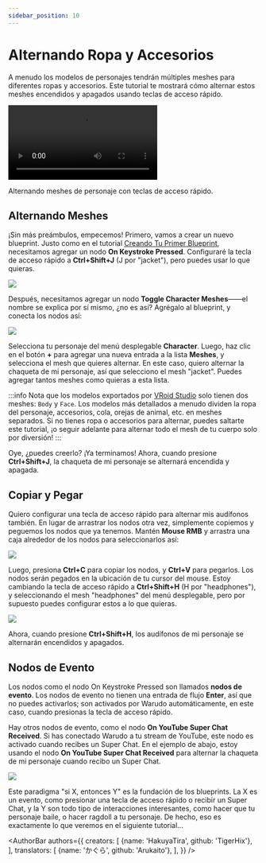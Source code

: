 ```yaml
---
sidebar_position: 10
---
```


# Alternando Ropa y Accesorios

A menudo los modelos de personajes tendrán múltiples meshes para diferentes ropas y accesorios. Este tutorial te mostrará cómo alternar estos meshes encendidos y apagados usando teclas de acceso rápido.

<div style={{width: '100%'}} className="video-box"><video controls loop src="/doc-img/toggle-meshes.mp4" /></div>
<p class="img-desc">Alternando meshes de personaje con teclas de acceso rápido.</p>

## Alternando Meshes

¡Sin más preámbulos, empecemos! Primero, vamos a crear un nuevo blueprint. Justo como en el tutorial [Creando Tu Primer Blueprint](../understanding-blueprints.md), necesitamos agregar un nodo **On Keystroke Pressed**. Configuraré la tecla de acceso rápido a **Ctrl+Shift+J** (J por "jacket"), pero puedes usar lo que quieras.

![](/doc-img/en-blueprint-toggle-meshes-1.png)

Después, necesitamos agregar un nodo **Toggle Character Meshes**——el nombre se explica por sí mismo, ¿no es así? Agrégalo al blueprint, y conecta los nodos así:

![](/doc-img/en-blueprint-toggle-meshes-2.png)

Selecciona tu personaje del menú desplegable **Character**. Luego, haz clic en el botón **+** para agregar una nueva entrada a la lista **Meshes**, y selecciona el mesh que quieres alternar. En este caso, quiero alternar la chaqueta de mi personaje, así que selecciono el mesh "jacket". Puedes agregar tantos meshes como quieras a esta lista.

:::info
Nota que los modelos exportados por [VRoid Studio](https://vroid.com/en/studio) solo tienen dos meshes: `Body` y `Face`. Los modelos más detallados a menudo dividen la ropa del personaje, accesorios, cola, orejas de animal, etc. en meshes separados. Si no tienes ropa o accesorios para alternar, puedes saltarte este tutorial, ¡o seguir adelante para alternar todo el mesh de tu cuerpo solo por diversión!
:::

Oye, ¿puedes creerlo? ¡Ya terminamos! Ahora, cuando presione **Ctrl+Shift+J**, la chaqueta de mi personaje se alternará encendida y apagada.

## Copiar y Pegar

Quiero configurar una tecla de acceso rápido para alternar mis audífonos también. En lugar de arrastrar los nodos otra vez, simplemente copiemos y peguemos los nodos que ya tenemos. Mantén **Mouse RMB** y arrastra una caja alrededor de los nodos para seleccionarlos así:

![](/doc-img/en-blueprint-toggle-meshes-3.png)

Luego, presiona **Ctrl+C** para copiar los nodos, y **Ctrl+V** para pegarlos. Los nodos serán pegados en la ubicación de tu cursor del mouse. Estoy cambiando la tecla de acceso rápido a **Ctrl+Shift+H** (H por "headphones"), y seleccionando el mesh "headphones" del menú desplegable, pero por supuesto puedes configurar estos a lo que quieras.

![](/doc-img/en-blueprint-toggle-meshes-4.png)

Ahora, cuando presione **Ctrl+Shift+H**, los audífonos de mi personaje se alternarán encendidos y apagados.

## Nodos de Evento

Los nodos como el nodo On Keystroke Pressed son llamados **nodos de evento**. Los nodos de evento no tienen una entrada de flujo **Enter**, así que no puedes activarlos; son activados por Warudo automáticamente, en este caso, cuando presionas la tecla de acceso rápido.

Hay otros nodos de evento, como el nodo **On YouTube Super Chat Received**. Si has conectado Warudo a tu stream de YouTube, este nodo es activado cuando recibes un Super Chat. En el ejemplo de abajo, estoy usando el nodo **On YouTube Super Chat Received** para alternar la chaqueta de mi personaje cuando recibo un Super Chat.

![](/doc-img/en-blueprint-toggle-meshes-5.png)

Este paradigma "si X, entonces Y" es la fundación de los blueprints. La X es un evento, como presionar una tecla de acceso rápido o recibir un Super Chat, y la Y son todo tipo de interacciones interesantes, como hacer que tu personaje baile, o hacer ragdoll a tu personaje. De hecho, eso es exactamente lo que veremos en el siguiente tutorial...

<AuthorBar authors={{
  creators: [
    {name: 'HakuyaTira', github: 'TigerHix'},
  ],
  translators: [
    {name: 'かぐら', github: 'Arukaito'},
  ],
}} />

